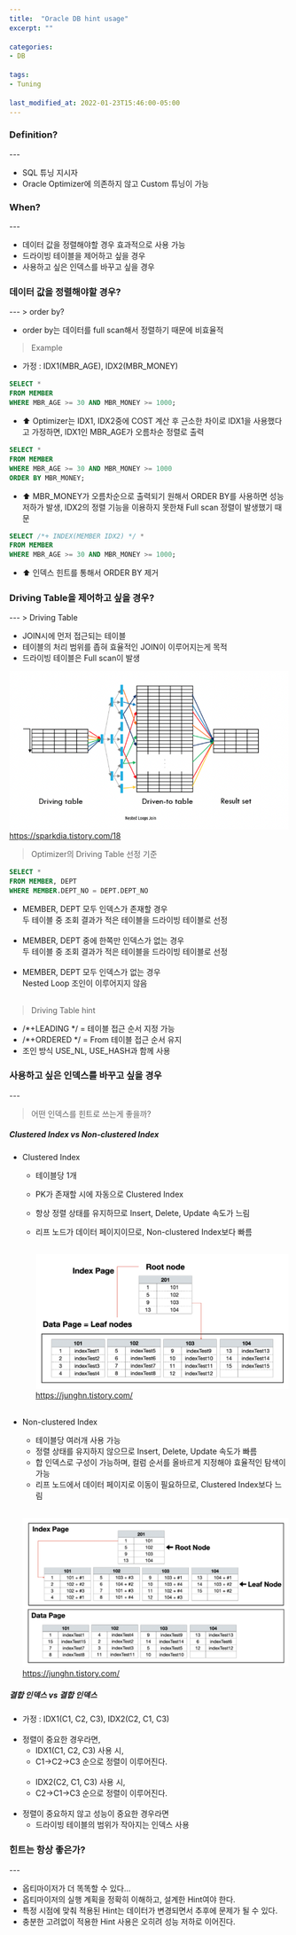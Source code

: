 ```yaml
---
title:  "Oracle DB hint usage"
excerpt: ""

categories:
- DB
  
tags:
- Tuning

last_modified_at: 2022-01-23T15:46:00-05:00
---
```


<h3> Definition? </h3>
---

- SQL 튜닝 지시자 <br>
- Oracle Optimizer에 의존하지 않고 Custom 튜닝이 가능

<h3> When? </h3>
---

- 데이터 값을 정렬해야할 경우 효과적으로 사용 가능<br>
- 드라이빙 테이블을 제어하고 싶을 경우<br>
- 사용하고 싶은 인덱스를 바꾸고 싶을 경우<br>

<h3> 데이터 값을 정렬해야할 경우?</h3>
---
> order by?

- order by는 데이터를 full scan해서 정렬하기 때문에 비효율적

> Example

- 가정 : IDX1(MBR_AGE), IDX2(MBR_MONEY) <br>

~~~sql
SELECT *
FROM MEMBER
WHERE MBR_AGE >= 30 AND MBR_MONEY >= 1000;
~~~

-  :arrow_up: Optimizer는 IDX1, IDX2중에 COST 계산 후 근소한 차이로 IDX1을 사용했다고 가정하면, IDX1인 MBR_AGE가 오름차순 정렬로 출력<br>

~~~sql
SELECT *
FROM MEMBER
WHERE MBR_AGE >= 30 AND MBR_MONEY >= 1000
ORDER BY MBR_MONEY;
~~~

- :arrow_up: MBR_MONEY가 오름차순으로 출력되기 원해서 ORDER BY를 사용하면 성능 저하가 발생, IDX2의 정렬 기능을 이용하지 못한채 Full scan 정렬이 발생했기 때문

~~~sql
SELECT /*+ INDEX(MEMBER IDX2) */ *
FROM MEMBER
WHERE MBR_AGE >= 30 AND MBR_MONEY >= 1000;
~~~

- :arrow_up:️ 인덱스 힌트를 통해서 ORDER BY 제거


<h3> Driving Table을 제어하고 싶을 경우?</h3>
---
>  Driving Table 

- JOIN시에 먼저 접근되는 테이블<br>
- 테이블의 처리 범위를 좁혀 효율적인 JOIN이 이루어지는게 목적<br>
- 드라이빙 테이블은 Full scan이 발생<br>

![](/assets/images/db/drvingtable_def.png)
<https://sparkdia.tistory.com/18> <br>

> Optimizer의 Driving Table 선정 기준

~~~sql
SELECT * 
FROM MEMBER, DEPT 
WHERE MEMBER.DEPT_NO = DEPT.DEPT_NO
~~~

- MEMBER, DEPT 모두 인덱스가 존재할 경우 <br>
두 테이블 중 조회 결과가 적은 테이블을 드라이빙 테이블로 선정 <br><br>
- MEMBER, DEPT 중에 한쪽만 인덱스가 없는 경우 <br>
두 테이블 중 조회 결과가 적은 테이블을 드라이빙 테이블로 선정 <br><br>
- MEMBER, DEPT 모두 인덱스가 없는 경우<br>
Nested Loop 조인이 이루어지지 않음 <br><br>

> Driving Table hint

- /*+LEADING */ = 테이블 접근 순서 지정 가능
- /*+ORDERED */ = From 테이블 접근 순서 유지
- 조인 방식 USE_NL, USE_HASH과 함께 사용


<h3> 사용하고 싶은 인덱스를 바꾸고 싶을 경우</h3>
---

> 어떤 인덱스를 힌트로 쓰는게 좋을까?</h4>
> 
<h5> Clustered Index vs Non-clustered Index </h5>

- Clustered Index<br>
  - 테이블당 1개<br>
  - PK가 존재할 시에 자동으로 Clustered Index<br>
  - 항상 정렬 상태를 유지하므로 Insert, Delete, Update 속도가 느림<br>
  - 리프 노드가 데이터 페이지이므로, Non-clustered Index보다 빠름<br><br>

    ![](/assets/images/db/클러스터_인덱스.png)
  <https://junghn.tistory.com/>
  <br><br>

- Non-clustered Index<br>
  - 테이블당 여러개 사용 가능<br>
  - 정렬 상태를 유지하지 않으므로 Insert, Delete, Update 속도가 빠름<br>
  - 합 인덱스로 구성이 가능하며, 컬럼 순서를 올바르게 지정해야 효율적인 탐색이 가능<br>
  - 리프 노드에서 데이터 페이지로 이동이 필요하므로, Clustered Index보다 느림<br><br>

  ![](/assets/images/db/논클러스터_인덱스.png)
<https://junghn.tistory.com/>

<h5> 결합 인덱스 vs 결합 인덱스 </h5>

- 가정 : IDX1(C1, C2, C3), IDX2(C2, C1, C3)
<br><br>
- 정렬이 중요한 경우라면,<br> 
  - IDX1(C1, C2, C3) 사용 시, <br>
  - C1->C2->C3 순으로 정렬이 이루어진다. <br><br>
  - IDX2(C2, C1, C3) 사용 시,<br>
  - C2->C1->C3 순으로 정렬이 이루어진다.<br><br>
- 정렬이 중요하지 않고 성능이 중요한 경우라면
  - 드라이빙 테이블의 범위가 작아지는 인덱스 사용<br>

<h3> 힌트는 항상 좋은가? </h3>
---

- 옵티마이저가 더 똑똑할 수 있다...<br>
- 옵티마이저의 실행 계획을 정확히 이해하고, 설계한 Hint여야 한다.<br>
- 특정 시점에 맞춰 적용된 Hint는 데이터가 변경되면서 추후에 문제가 될 수 있다.<br>
- 충분한 고려없이 적용한 Hint 사용은 오히려 성능 저하로 이어진다.<br>



